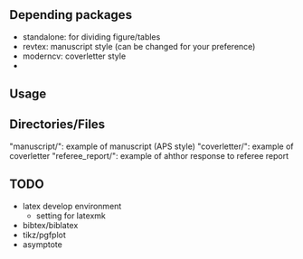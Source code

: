 # 



## Depending packages

- standalone: for dividing figure/tables
- revtex: manuscript style (can be changed for your preference)
- moderncv: coverletter style
- 

## Usage


## Directories/Files

"manuscript/": example of manuscript (APS style)
"coverletter/": example of coverletter
"referee_report/": example of ahthor response to referee report



## TODO

- latex develop environment
  - setting for latexmk
- bibtex/biblatex  
- tikz/pgfplot
- asymptote

